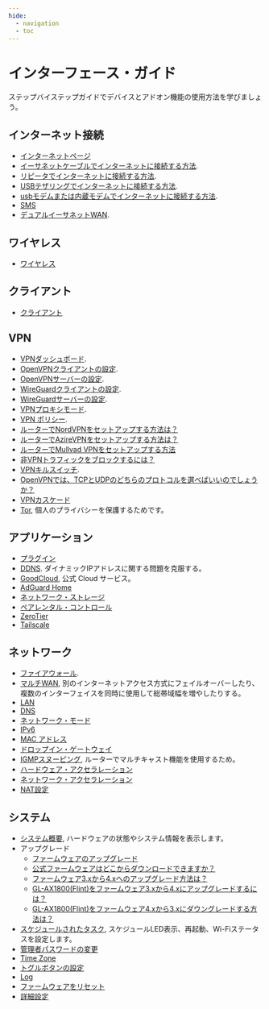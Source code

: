 ```yaml
---
hide:
  - navigation
  - toc
---
```


# インターフェース・ガイド

ステップバイステップガイドでデバイスとアドオン機能の使用方法を学びましょう。
## インターネット接続

* [インターネットページ](internet.md)
* [イーサネットケーブルでインターネットに接続する方法](internet_ethernet.md).
* [リピータでインターネットに接続する方法](internet_repeater.md).
* [USBテザリングでインターネットに接続する方法](internet_tethering.md).
* [usbモデムまたは内蔵モデムでインターネットに接続する方法](internet_cellular.md).
* [SMS](sms.md)
* [デュアルイーサネットWAN](dual-ethernet_wan.md).

## ワイヤレス

* [ワイヤレス](wireless.md)

## クライアント

* [クライアント](clients.md)

## VPN

* [VPNダッシュボード](vpn_dashboard.md).
* [OpenVPNクライアントの設定](openvpn_client.md).
* [OpenVPNサーバーの設定](openvpn_server.md).
* [WireGuardクライアントの設定](wireguard_client.md).
* [WireGuardサーバーの設定](wireguard_server.md).
* [VPNプロキシモード](vpn_dashboard.md#proxy-mode).
* [VPN ポリシー](vpn_dashboard.md#proxy-mode).
* [ルーターでNordVPNをセットアップする方法は？](openvpn_client.md#set-up-nordvpn)
* [ルーターでAzireVPNをセットアップする方法は？](wireguard_client.md#set-up-azirevpn)
* [ルーターでMullvad VPNをセットアップする方法](wireguard_client.md#set-up-mullvad)
* [非VPNトラフィックをブロックするには？](../faq/block_non_vpn_traffic.md)
* [VPNキルスイッチ](../faq/block_non_vpn_traffic.md).
* [OpenVPNでは、TCPとUDPのどちらのプロトコルを選べばいいのでしょうか？](../faq/openvpn_tcp_udp.md)
* [VPNカスケード](../tutorials/vpn_cascading.md)
* [Tor](tor.md), 個人のプライバシーを保護するためです。

## アプリケーション

* [プラグイン](plugins.md)
* [DDNS](ddns.md). ダイナミックIPアドレスに関する問題を克服する。
* [GoodCloud](cloud.md), 公式 Cloud サービス。
* [AdGuard Home](adguardhome.md)
* [ネットワーク・ストレージ](network_storage.md)
* [ペアレンタル・コントロール](parental_control.md)
* [ZeroTier](zerotier.md)
* [Tailscale](tailscale.md)

## ネットワーク

* [ファイアウォール](firewall.md).
* [マルチWAN](multi-wan.md), 別のインターネットアクセス方式にフェイルオーバーしたり、複数のインターフェイスを同時に使用して総帯域幅を増やしたりする。
* [LAN](lan.md)
* [DNS](dns.md)
* [ネットワーク・モード](network_mode.md)
* [IPv6](ipv6.md)
* [MAC アドレス](mac_address.md)
* [ドロップイン・ゲートウェイ](drop-in_gateway.md)
* [IGMPスヌーピング](igmp_snooping.md), ルーターでマルチキャスト機能を使用するため。
* [ハードウェア・アクセラレーション](hardware_acceleration.md)
* [ネットワーク・アクセラレーション](network_acceleration.md)
* [NAT設定](nat_settings.md)

## システム

* [システム概要](system_overview.md), ハードウェアの状態やシステム情報を表示します。
* アップグレード
    * [ファームウェアのアップグレード](firmware_upgrade.md)
    * [公式ファームウェアはどこからダウンロードできますか？](../faq/where_to_download_firmware.md)
    * [ファームウェア3.xから4.xへのアップグレード方法は？](../faq/upgrade_to_4.md)
    * [GL-AX1800(Flint)をファームウェア3.xから4.xにアップグレードするには？](../faq/gl-ax1800_upgrade_to_4.md)
    * [GL-AX1800(Flint)をファームウェア4.xから3.xにダウングレードする方法は？](../faq/gl-ax1800_upgrade_to_4.md#downgrade)
* [スケジュールされたタスク](scheduled_tasks.md), スケジュールLED表示、再起動、Wi-Fiステータスを設定します。
* [管理者パスワードの変更](admin_password.md)
* [Time Zone](time_zone.md)
* [トグルボタンの設定](toggle_button_settings.md)
* [Log](log.md)
* [ファームウェアをリセット](reset_firmware.md)
* [詳細設定](advanced_settings.md)
